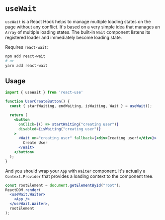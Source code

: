 # `useWait`

`useWait` is a React Hook helps to manage multiple loading states on the page without any conflict. It's based on a very simple idea that manages an `Array` of multiple loading states. The built-in `Wait` component listens its registered loader and immediately become loading state.

Requires `react-wait`:
```bash
npm add react-wait
# or
yarn add react-wait
```

## Usage

```jsx
import { useWait } from 'react-use'

function UserCreateButton() {
  const { startWaiting, endWaiting, isWaiting, Wait } = useWait();

  return (
    <button
      onClick={() => startWaiting("creating user")}
      disabled={isWaiting("creating user")}
    >
      <Wait on="creating user" fallback={<div>Creating user!</div>}>
        Create User
      </Wait>
    </button>
  );
}
```

And you should wrap your `App` with `Waiter` component. It's actually a `Context.Provider` that provides a loading context to the component tree.

```jsx
const rootElement = document.getElementById("root");
ReactDOM.render(
  <useWait.Waiter>
    <App />
  </useWait.Waiter>,
  rootElement
);
```
